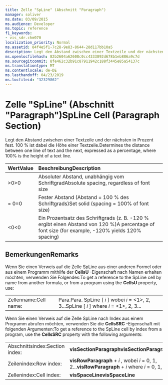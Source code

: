 ```yaml
---
title: Zelle "SpLine" (Abschnitt "Paragraph")
manager: soliver
ms.date: 03/09/2015
ms.audience: Developer
ms.topic: reference
f1_keywords:
- vis_sdr.chm970
localization_priority: Normal
ms.assetid: 84f4e5f1-7c28-9e83-8644-28d117bb10a5
description: Legt den Abstand zwischen einer Textzeile und der nächsten in Prozent fest. 100 % ist dabei die Höhe einer Textzeile.
ms.openlocfilehash: 82b2604a62608c0cc4333892d678b1eb886a9c7d
ms.sourcegitcommit: 8fe462c32b91c87911942c188f3445e85a54137c
ms.translationtype: MT
ms.contentlocale: de-DE
ms.lasthandoff: 04/23/2019
ms.locfileid: "32329862"
---
```

# <a name="spline-cell-paragraph-section"></a><span data-ttu-id="53951-103">Zelle "SpLine" (Abschnitt "Paragraph")</span><span class="sxs-lookup"><span data-stu-id="53951-103">SpLine Cell (Paragraph Section)</span></span>

<span data-ttu-id="53951-104">Legt den Abstand zwischen einer Textzeile und der nächsten in Prozent fest. 100 % ist dabei die Höhe einer Textzeile.</span><span class="sxs-lookup"><span data-stu-id="53951-104">Determines the distance between one line of text and the next, expressed as a percentage, where 100% is the height of a text line.</span></span>
  
|<span data-ttu-id="53951-105">**Wert**</span><span class="sxs-lookup"><span data-stu-id="53951-105">**Value**</span></span>|<span data-ttu-id="53951-106">**Beschreibung**</span><span class="sxs-lookup"><span data-stu-id="53951-106">**Description**</span></span>|
|:-----|:-----|
| <span data-ttu-id="53951-107">\>0</span><span class="sxs-lookup"><span data-stu-id="53951-107">\>0</span></span>  <br/> | <span data-ttu-id="53951-108">Absoluter Abstand, unabhängig vom Schriftgrad</span><span class="sxs-lookup"><span data-stu-id="53951-108">Absolute spacing, regardless of font size</span></span>  <br/> |
| <span data-ttu-id="53951-109">= 0</span><span class="sxs-lookup"><span data-stu-id="53951-109">=0</span></span>  <br/> | <span data-ttu-id="53951-110">Fester Abstand (Abstand = 100 % des Schriftgrads)</span><span class="sxs-lookup"><span data-stu-id="53951-110">Set solid (spacing = 100% of font size)</span></span>  <br/> |
| <span data-ttu-id="53951-111">\<0</span><span class="sxs-lookup"><span data-stu-id="53951-111">\<0</span></span>  <br/> | <span data-ttu-id="53951-112">Ein Prozentsatz des Schriftgrads (z. B. -120 % ergibt einen Abstand von 120 %)</span><span class="sxs-lookup"><span data-stu-id="53951-112">A percentage of font size (for example, -120% yields 120% spacing)</span></span>  <br/> |
   
## <a name="remarks"></a><span data-ttu-id="53951-113">Bemerkungen</span><span class="sxs-lookup"><span data-stu-id="53951-113">Remarks</span></span>

<span data-ttu-id="53951-114">Wenn Sie einen Verweis auf die Zelle SpLine aus einer anderen Formel oder aus einem Programm mithilfe der **CellsU** -Eigenschaft nach Namen erhalten möchten, verwenden Sie Folgendes:</span><span class="sxs-lookup"><span data-stu-id="53951-114">To get a reference to the SpLine cell by name from another formula, or from a program using the **CellsU** property, use:</span></span> 
  
|||
|:-----|:-----|
| <span data-ttu-id="53951-115">Zellenname:</span><span class="sxs-lookup"><span data-stu-id="53951-115">Cell name:</span></span>  <br/> | <span data-ttu-id="53951-116">Para.</span><span class="sxs-lookup"><span data-stu-id="53951-116">Para.</span></span> <span data-ttu-id="53951-117">SpLine [ *i* ] wobei *i* = <1>, 2, 3...</span><span class="sxs-lookup"><span data-stu-id="53951-117">SpLine [  *i*  ]            where  *i*  = <1>, 2, 3...</span></span>  <br/> |
   
<span data-ttu-id="53951-118">Wenn Sie einen Verweis auf die Zelle SpLine nach Index aus einem Programm abrufen möchten, verwenden Sie die **CellsSRC** -Eigenschaft mit folgenden Argumenten:</span><span class="sxs-lookup"><span data-stu-id="53951-118">To get a reference to the SpLine cell by index from a program, use the **CellsSRC** property with the following arguments:</span></span> 
  
|||
|:-----|:-----|
| <span data-ttu-id="53951-119">Abschnittsindex:</span><span class="sxs-lookup"><span data-stu-id="53951-119">Section index:</span></span>  <br/> |<span data-ttu-id="53951-120">**visSectionParagraph**</span><span class="sxs-lookup"><span data-stu-id="53951-120">**visSectionParagraph**</span></span> <br/> |
| <span data-ttu-id="53951-121">Zeilenindex:</span><span class="sxs-lookup"><span data-stu-id="53951-121">Row index:</span></span>  <br/> |<span data-ttu-id="53951-122">**visRowParagraph** +  *i* , wobei *i* = 0, 1, 2...</span><span class="sxs-lookup"><span data-stu-id="53951-122">**visRowParagraph** +  *i*            where  *i*  = 0, 1, 2...</span></span>  <br/> |
| <span data-ttu-id="53951-123">Zellenindex:</span><span class="sxs-lookup"><span data-stu-id="53951-123">Cell index:</span></span>  <br/> |<span data-ttu-id="53951-124">**visSpaceLine**</span><span class="sxs-lookup"><span data-stu-id="53951-124">**visSpaceLine**</span></span> <br/> |
   


